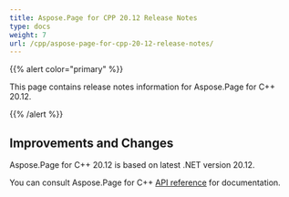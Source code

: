 ```yaml
---
title: Aspose.Page for CPP 20.12 Release Notes
type: docs
weight: 7
url: /cpp/aspose-page-for-cpp-20-12-release-notes/
---
```


{{% alert color="primary" %}}

This page contains release notes information for Aspose.Page for C++ 20.12.

{{% /alert %}}
## **Improvements and Changes**
Aspose.Page for C++ 20.12 is based on latest .NET version 20.12.


You can consult Aspose.Page for C++ [API reference](https://apireference.aspose.com/cpp/page/) for documentation.
